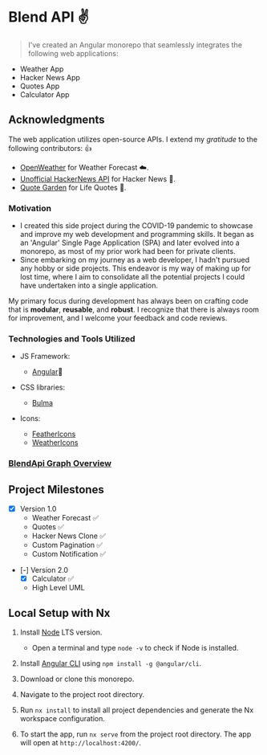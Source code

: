 # Blend API :v:

> I've created an Angular monorepo that seamlessly integrates the following web applications:

- Weather App
- Hacker News App
- Quotes App
- Calculator App

## Acknowledgments

The web application utilizes open-source APIs. I extend my _gratitude_ to the following contributors: :+1:

- [OpenWeather](https://api.openweathermap.org/data/2.5/forecast) for Weather Forecast :cloud:.
- [Unofficial HackerNews API](https://api.hackerwebapp.com/) for Hacker News :newspaper:.
- [Quote Garden](https://quote-garden.onrender.com/api/v3/quotes/) for Life Quotes :pencil:.

### Motivation

- I created this side project during the COVID-19 pandemic to showcase and improve my web development and programming skills. It began as an 'Angular' Single Page Application (SPA) and later evolved into a monorepo, as most of my prior work had been for private clients.
- Since embarking on my journey as a web developer, I hadn't pursued any hobby or side projects. This endeavor is my way of making up for lost time, where I aim to consolidate all the potential projects I could have undertaken into a single application.

My primary focus during development has always been on crafting code that is **modular**, **reusable**, and **robust**. I recognize that there is always room for improvement, and I welcome your feedback and code reviews.

### Technologies and Tools Utilized

- JS Framework:

  - [Angular](https://angular.io/):muscle:

- CSS libraries:

  - [Bulma](https://bulma.io/)

- Icons:
  - [FeatherIcons](https://feathericons.com/)
  - [WeatherIcons](https://erikflowers.github.io/weather-icons/)

### [BlendApi Graph Overview](./apps/BlendApiApp/src/assets/images/project-graph.png)

## Project Milestones

- [x] Version 1.0
  - Weather Forecast :white_check_mark:
  - Quotes :white_check_mark:
  - Hacker News Clone :white_check_mark:
  - Custom Pagination :white_check_mark:
  - Custom Notification :white_check_mark:

- [-] Version 2.0
  - [x] Calculator :white_check_mark:
  - High Level UML

## Local Setup with Nx

1. Install [Node](https://nodejs.org/en/) LTS version.
   - Open a terminal and type `node -v` to check if Node is installed.

2. Install [Angular CLI](https://angular.io/guide/setup-local) using `npm install -g @angular/cli`.

3. Download or clone this monorepo.

4. Navigate to the project root directory.

5. Run `nx install` to install all project dependencies and generate the Nx workspace configuration.

6. To start the app, run `nx serve` from the project root directory. The app will open at `http://localhost:4200/`.
